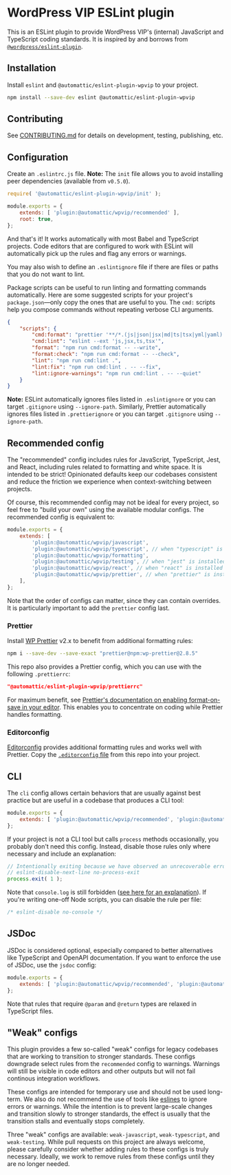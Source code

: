 # WordPress VIP ESLint plugin

This is an ESLint plugin to provide WordPress VIP's (internal) JavaScript and TypeScript coding standards. It is inspired by and borrows from [`@wordpress/eslint-plugin`](https://github.com/WordPress/gutenberg/tree/trunk/packages/eslint-plugin).

## Installation

Install `eslint` and `@automattic/eslint-plugin-wpvip` to your project.

```sh
npm install --save-dev eslint @automattic/eslint-plugin-wpvip
```

## Contributing

See [CONTRIBUTING.md](https://github.com/Automattic/eslint-config-wpvip/blob/trunk/CONTRIBUTING.md) for details on development, testing, publishing, etc.

## Configuration

Create an `.eslintrc.js` file. **Note:** The `init` file allows you to avoid installing peer dependencies (available from `v0.5.0`).

```js
require( '@automattic/eslint-plugin-wpvip/init' );

module.exports = {
	extends: [ 'plugin:@automattic/wpvip/recommended' ],
	root: true,
};
```

And that's it! It works automatically with most Babel and TypeScript projects. Code editors that are configured to work with ESLint will automatically pick up the rules and flag any errors or warnings.

You may also wish to define an `.eslintignore` file if there are files or paths that you do not want to lint.

Package scripts can be useful to run linting and formatting commands automatically. Here are some suggested scripts for your project's `package.json`—only copy the ones that are useful to you. The `cmd:` scripts help you compose commands without repeating verbose CLI arguments.

```json
{
	"scripts": {
		"cmd:format": "prettier '**/*.(js|json|jsx|md|ts|tsx|yml|yaml)'",
		"cmd:lint": "eslint --ext 'js,jsx,ts,tsx'",
		"format": "npm run cmd:format -- --write",
		"format:check": "npm run cmd:format -- --check",
		"lint": "npm run cmd:lint .",
		"lint:fix": "npm run cmd:lint . -- --fix",
		"lint:ignore-warnings": "npm run cmd:lint . -- --quiet"
	}
}
```

**Note:** ESLint automatically ignores files listed in `.eslintignore` or you can target `.gitignore` using `--ignore-path`. Similarly, Prettier automatically ignores files listed in `.prettierignore` or you can target `.gitignore` using `--ignore-path`.

## Recommended config

The "recommended" config includes rules for JavaScript, TypeScript, Jest, and React, including rules related to formatting and white space. It is intended to be strict! Opinionated defaults keep our codebases consistent and reduce the friction we experience when context-switching between projects.

Of course, this recommended config may not be ideal for every project, so feel free to "build your own" using the available modular configs. The recommended config is equivalent to:

```js
module.exports = {
	extends: [
		'plugin:@automattic/wpvip/javascript',
		'plugin:@automattic/wpvip/typescript', // when "typescript" is installed
		'plugin:@automattic/wpvip/formatting',
		'plugin:@automattic/wpvip/testing', // when "jest" is installed
		'plugin:@automattic/wpvip/react', // when "react" is installed
		'plugin:@automattic/wpvip/prettier', // when "prettier" is installed
	],
};
```

Note that the order of configs can matter, since they can contain overrides. It is particularly important to add the `prettier` config last.

### Prettier

Install [WP Prettier](https://github.com/Automattic/wp-prettier) v2.x to benefit from additional formatting rules:

```sh
npm i --save-dev --save-exact "prettier@npm:wp-prettier@2.8.5"
```

This repo also provides a Prettier config, which you can use with the following `.prettierrc`:

```json
"@automattic/eslint-plugin-wpvip/prettierrc"
```

For maximum benefit, see [Prettier's documentation on enabling format-on-save in your editor](https://prettier.io/docs/en/editors.html). This enables you to concentrate on coding while Prettier handles formatting.

### Editorconfig

[Editorconfig](https://editorconfig.org/) provides additional formatting rules and works well with Prettier. Copy the [`.editorconfig` file](./.editorconfig) from this repo into your project.

## CLI

The `cli` config allows certain behaviors that are usually against best practice but are useful in a codebase that produces a CLI tool:

```js
module.exports = {
	extends: [ 'plugin:@automattic/wpvip/recommended', 'plugin:@automattic/wpvip/cli' ],
};
```

If your project is not a CLI tool but calls `process` methods occasionally, you probably don't need this config. Instead, disable those rules only where necessary and include an explanation:

```js
// Intentionally exiting because we have observed an unrecoverable error.
// eslint-disable-next-line no-process-exit
process.exit( 1 );
```

Note that `console.log` is still forbidden ([see here for an explanation](https://github.com/Automattic/eslint-config-wpvip/pull/198#issuecomment-2015322062)). If you're writing one-off Node scripts, you can disable the rule per file:

```js
/* eslint-disable no-console */
```

## JSDoc

JSDoc is considered optional, especially compared to better alternatives like TypeScript and OpenAPI documentation. If you want to enforce the use of JSDoc, use the `jsdoc` config:

```js
module.exports = {
	extends: [ 'plugin:@automattic/wpvip/recommended', 'plugin:@automattic/wpvip/jsdoc' ],
};
```

Note that rules that require `@param` and `@return` types are relaxed in TypeScript files.

## "Weak" configs

This plugin provides a few so-called "weak" configs for legacy codebases that are working to transition to stronger standards. These configs downgrade select rules from the `recommended` config to warnings. Warnings will still be visible in code editors and other outputs but will not fail continous integration workflows.

These configs are intended for temporary use and should not be used long-term. We also do not recommend the use of tools like [eslines](https://github.com/Automattic/eslines) to ignore errors or warnings. While the intention is to prevent large-scale changes and transition slowly to stronger standards, the effect is usually that the transition stalls and eventually stops completely.

Three "weak" configs are available: `weak-javascript`, `weak-typescript`, and `weak-testing`. While pull requests on this project are always welcome, please carefully consider whether adding rules to these configs is truly necessary. Ideally, we work to remove rules from these configs until they are no longer needed.
